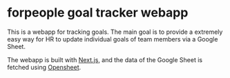 # forpeople goal tracker webapp

This is a webapp for tracking goals. The main goal is to provide a extremely easy way for HR to update individual goals of team members via a Google Sheet. 

The webapp is built with [Next.js](https://nextjs.org/), and the data of the Google Sheet is fetched using [Opensheet](https://github.com/benborgers/opensheet).

